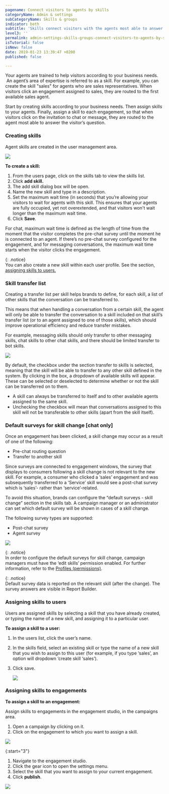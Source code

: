 ```yaml
---
pagename: Connect visitors to agents by skills
categoryName: Admin & settings
subCategoryName: Skills & groups
indicator: both
subtitle: 'Skills connect visitors with the agents most able to answer their questions '
level3: ''
permalink: admin-settings-skills-groups-connect-visitors-to-agents-by-skills.html
isTutorial: false
isNew: false
date: 2019-01-23 13:39:47 +0200
published: false

---
```

Your agents are trained to help visitors according to your business needs.  An agent’s area of expertise is referred to as a skill. For example, you can create the skill "sales" for agents who are sales representatives. When visitors click an engagement assigned to sales, they are routed to the first available sales agent.

Start by creating skills according to your business needs. Then assign skills to your agents. Finally, assign a skill to each engagement, so that when visitors click on the invitation to chat or message, they are routed to the agent most able to answer the visitor’s question.

### **Creating skills**

Agent skills are created in the user management area.

![](/img/connectvis1.png)

**To create a skill:**

1. From the users page, click on the skills tab to view the skills list.
2. Click **add skill.**
3. The add skill dialog box will be open.
4. Name the new skill and type in a description.
5. Set the maximum wait time (in seconds) that you’re allowing your visitors to wait for agents with this skill. This ensures that your agents are fully occupied, yet not overextended, and that visitors won't wait longer than the maximum wait time.
6. Click **Save**.

For chat, maximum wait time is defined as the length of time from the moment that the visitor completes the pre-chat survey until the moment he is connected to an agent. If there’s no pre-chat survey configured for the engagement, and for messaging conversations, the maximum wait time starts when the visitor clicks the engagement.

{: .notice}  
You can also create a new skill within each user profile. See the section, [assigning skills to users.]()

### **Skill transfer list**

Creating a transfer list per skill helps brands to define, for each skill, a list of other skills that the conversation can be transferred to.

This means that when handling a conversation from a certain skill, the agent will only be able to transfer the conversation to a skill included on that skill’s transfer list (or to an agent assigned to one of those skills), which should improve operational efficiency and reduce transfer mistakes.

For example, messaging skills should only transfer to other messaging skills, chat skills to other chat skills, and there should be limited transfer to bot skills.

![](/img/connectvis2.png)

By default, the checkbox under the section transfer to skills is selected, meaning that the skill will be able to transfer to any other skill defined in the system. By clicking in the box, a dropdown of available skills will appear. These can be selected or deselected to determine whether or not the skill can be transferred on to them.

* A skill can always be transferred to itself and to other available agents assigned to the same skill.
* Unchecking the checkbox will mean that conversations assigned to this skill will not be transferable to other skills (apart from the skill itself).

### **Default surveys for skill change \[chat only\]**

Once an engagement has been clicked, a skill change may occur as a result of one of the following:

* Pre-chat routing question
* Transfer to another skill

Since surveys are connected to engagement windows, the survey that displays to consumers following a skill change is not relevant to the new skill. For example, a consumer who clicked a ‘sales’ engagement and was subsequently transferred to a ‘Service’ skill would see a post-chat survey which is ‘sales’- rather than ‘service’-related.

To avoid this situation, brands can configure the “default surveys - skill change” section in the skills tab. A campaign manager or an administrator can set which default survey will be shown in cases of a skill change.

The following survey types are supported:

* Post-chat survey
* Agent survey

![](/img/connectvis3.png)

{: .notice}  
In order to configure the default surveys for skill change, campaign managers must have the ‘edit skills’ permission enabled. For further information, refer to the [Profiles (permissions)]().

{: .notice}  
Default survey data is reported on the relevant skill (after the change). The survey answers are visible in Report Builder.

### **Assigning skills to users**

Users are assigned skills by selecting a skill that you have already created, or typing the name of a new skill, and assigning it to a particular user.

**To assign a skill to a user:**

1. In the users list, click the user’s name.
2. In the skills field, select an existing skill or type the name of a new skill that you wish to assign to this user (for example, if you type ‘sales’, an option will dropdown ‘create skill ‘sales’).
3. Click save.

   ![](/img/connectvis4.png)

### **Assigning skills to engagements**

**To assign a skill to an engagement:**

Assign skills to engagements in the engagement studio, in the campaigns area.

1. Open a campaign by clicking on it.
2. Click on the engagement to which you want to assign a skill.

![](/img/connectvis5.png)

{:start="3"}

1. Navigate to the engagement studio.
2. Click the gear icon to open the settings menu.
3. Select the skill that you want to assign to your current engagement.
4. Click **publish**.

![](/img/connectvis6.png)